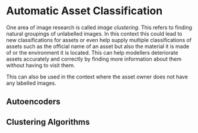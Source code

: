 # Automatic Asset Classification
One area of image research is called _image clustering_. This refers to finding natural groupings of unlabelled images. In this context this could lead to new classifications for assets or even help supply multiple classifications of assets such as the official name of an asset but also the material it is made of or the environment it is located. This can help modellers deteriorate assets accurately and correctly by finding more information about them without having to visit them.

This can also be used in the context where the asset owner does not have any labelled images.

## Autoencoders

## Clustering Algorithms
